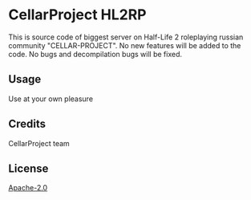 # CellarProject HL2RP

This is source code of biggest server on Half-Life 2 roleplaying russian community "CELLAR-PROJECT". No new features will be added to the code. No bugs and decompilation bugs will be fixed.

## Usage

Use at your own pleasure

## Credits
CellarProject team

## License
[Apache-2.0](https://choosealicense.com/licenses/apache-2.0/)
